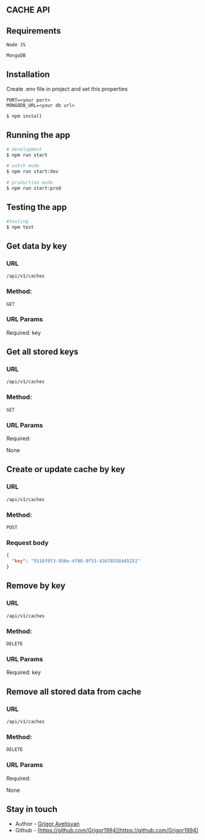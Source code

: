 ## CACHE API

## Requirements

    Node JS

    MongoDB

## Installation

Create .env file in project and set this properties

    PORT=<your port>
    MONGODB_URL=<your db url>

```bash
$ npm install
```

## Running the app

```bash
# development
$ npm run start

# watch mode
$ npm run start:dev

# production mode
$ npm run start:prod
```

## Testing the app

```bash
#testing
$ npm test
```

## Get data by key


### URL

    /api/v1/caches

### Method:

    GET

### URL Params

Required: key

## Get all stored keys

### URL

    /api/v1/caches

### Method:

    GET

### URL Params

Required:

None

## Create or update cache by key

### URL

    /api/v1/caches

### Method:

    POST

### Request body

```JSON
{
  "key": "5516f8f3-956e-4f88-9f53-43678558445251"
}
```

## Remove by key

### URL

    /api/v1/caches

### Method:

    DELETE

### URL Params

Required: key

## Remove all stored data from cache

### URL

    /api/v1/caches

### Method:

    DELETE

### URL Params

Required:

None

## Stay in touch

- Author - [Grigor Avetisyan](https://www.linkedin.com/in/grigor-avetisyan-342566139/)
- Github - [https://github.com/Grigor1994](https://github.com/Grigor1994)

